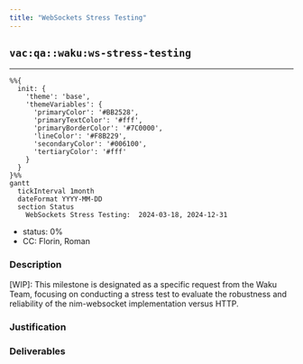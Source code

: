 ```yaml
---
title: "WebSockets Stress Testing"
---
```

## `vac:qa::waku:ws-stress-testing`
---

```mermaid
%%{ 
  init: { 
    'theme': 'base', 
    'themeVariables': { 
      'primaryColor': '#BB2528', 
      'primaryTextColor': '#fff', 
      'primaryBorderColor': '#7C0000', 
      'lineColor': '#F8B229', 
      'secondaryColor': '#006100', 
      'tertiaryColor': '#fff' 
    } 
  } 
}%%
gantt
  tickInterval 1month
  dateFormat YYYY-MM-DD 
  section Status
    WebSockets Stress Testing:  2024-03-18, 2024-12-31
```

- status: 0%
- CC: Florin, Roman

### Description

[WIP]: This milestone is designated as a specific request from the Waku Team, focusing on conducting a stress test to evaluate the robustness and reliability of the nim-websocket implementation versus HTTP.

### Justification


### Deliverables
